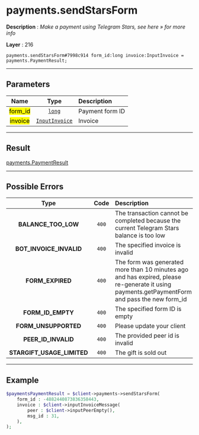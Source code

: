 # payments.sendStarsForm

**Description** : *Make a payment using Telegram Stars, see here &raquo; for more info*

**Layer** : 216

```tl
payments.sendStarsForm#7998c914 form_id:long invoice:InputInvoice = payments.PaymentResult;
```

---

## Parameters

| Name | Type | Description |
| :---: | :---: | :--- |
| <mark>form_id</mark> | [`long`](type/long) | Payment form ID |
| <mark>invoice</mark> | [`InputInvoice`](type/InputInvoice) | Invoice |

---

## Result

[payments.PaymentResult](type/payments.PaymentResult)

---

## Possible Errors

| Type | Code | Description |
| :---: | :---: | :--- |
| **BALANCE_TOO_LOW** | `400` | The transaction cannot be completed because the current Telegram Stars balance is too low |
| **BOT_INVOICE_INVALID** | `400` | The specified invoice is invalid |
| **FORM_EXPIRED** | `400` | The form was generated more than 10 minutes ago and has expired, please re-generate it using payments.getPaymentForm and pass the new form_id |
| **FORM_ID_EMPTY** | `400` | The specified form ID is empty |
| **FORM_UNSUPPORTED** | `400` | Please update your client |
| **PEER_ID_INVALID** | `400` | The provided peer id is invalid |
| **STARGIFT_USAGE_LIMITED** | `400` | The gift is sold out |

---

## Example

```php
$paymentsPaymentResult = $client->payments->sendStarsForm(
	form_id : -4882440873836358443,
	invoice : $client->inputInvoiceMessage(
		peer : $client->inputPeerEmpty(),
		msg_id : 31,
	),
);
```